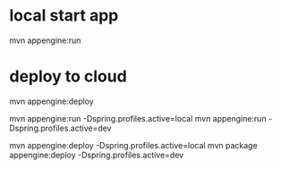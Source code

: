 # local start app
 mvn appengine:run

# deploy to cloud
 mvn appengine:deploy

mvn appengine:run -Dspring.profiles.active=local
mvn appengine:run -Dspring.profiles.active=dev

mvn appengine:deploy -Dspring.profiles.active=local
mvn package appengine:deploy -Dspring.profiles.active=dev